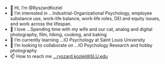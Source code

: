 - 👋 Hi, I’m @RyszardKoziel
- 👀 I’m interested in ...Industrial-Organizational Psychology, employee substance use, work-life balance, work-life roles, DEI and equity issues, and work across the lifespan.
- 🌟 I love ...Spending time with my wife and our cat, analog and digital photography, film, hiking, cooking, and baking
- 🌱 I’m currently learning ...IO Psychology at Saint Louis University
- 💞️ I’m looking to collaborate on ...IO Psychology Research and hobby photography
- 📫 How to reach me ...ryszard.koziel@SLU.edu

<!---
RyszardKoziel/RyszardKoziel is a ✨ special ✨ repository because its `README.md` (this file) appears on your GitHub profile.
You can click the Preview link to take a look at your changes.
--->
